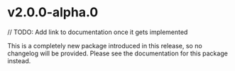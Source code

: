 # v2.0.0-alpha.0

// TODO: Add link to documentation once it gets implemented

This is a completely new package introduced in this release, so no changelog
will be provided. Please see the documentation for this package instead.
